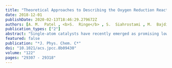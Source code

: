 ```yaml
---
title: "Theoretical Approaches to Describing the Oxygen Reduction Reaction Activity of Single-Atom Catalysts"
date: 2018-12-01
publishDate: 2020-02-13T18:46:29.279672Z
authors: [A. M.  Patel , <b>S.  Ringe</b> , S.  Siahrostami , M.  Bajdich , J. K.  Nørskov , A. R.  Kulkarni ]
publication_types: ["2"]
abstract: "Single-atom catalysts have recently emerged as promising low-cost alternatives to Pt for the oxygen reduction reaction (ORR). Given the unique properties that distinguish these systems from traditional transition-metal electrocatalysts, it is essential to benchmark and establish appropriate computational approaches to study these novel materials. Herein, we employ multiple levels of theory, including wave function methods, density functional theory (DFT), and classical simulations, to investigate Cu-modified covalent triazine framework catalysts (Cu/CTF). We consider three major aspects of treating this system computationally. First, we present a step-wise approach to predict the ORR mechanism and adsorbate coverages on Cu/CTF. We then benchmark various DFT methods to coupled-cluster theory with the domain-based local pair natural orbital approximation, which indicates that HSE06 and PBE0 hybrid functionals most accurately describe the adsorption energies of ORR adsorbates on Cu/CTF. We finally employ thermodynamic integration and other techniques to consider solvation effects, which play significant roles in predicting the energies of reaction intermediates and the overall ORR pathway. Our findings indicate that accurate descriptions of both the electronic structure and solvation are necessary to understand the ORR activity of Cu/CTF."
featured: false
publication: "*J. Phys. Chem. C*"
doi: "10.1021/acs.jpcc.8b09430"
volume: "122"
pages: "29307 - 29318"
---
```


